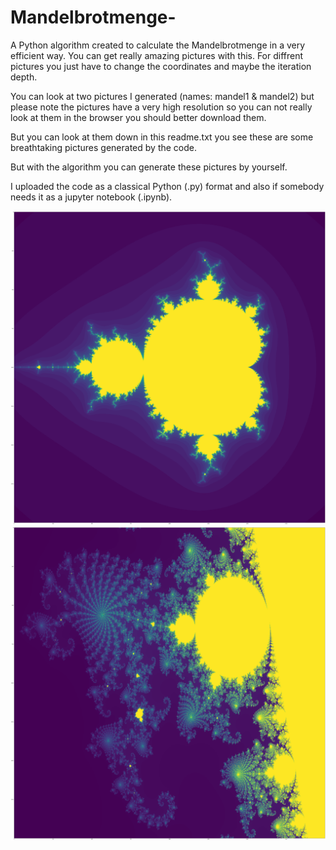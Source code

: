 # Mandelbrotmenge-
A Python algorithm created to calculate the Mandelbrotmenge in a very efficient way. You can get really amazing pictures with this. For diffrent pictures you just have to change the coordinates and maybe the iteration depth.

You can look at two pictures I generated (names: mandel1 & mandel2) but please note the pictures have a very high resolution so you can not really look at them in the browser you should better download them. 

But you can look at them down in this readme.txt you see these are some breathtaking pictures generated by the code.

But with the algorithm you can generate these pictures by yourself.

I uploaded the code as a classical Python (.py) format and also if somebody needs it as a jupyter notebook (.ipynb).

![Screenshot](mandel2.png)
![Screenshot](mandel1.png)
